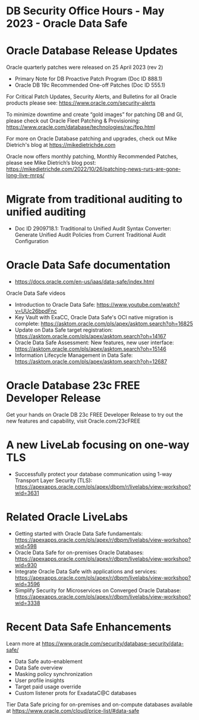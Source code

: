 # DB Security Office Hours - May 2023 - Oracle Data Safe


# Oracle Database Release Updates
Oracle quarterly patches were released on 25 April 2023 (rev 2)
- Primary Note for DB Proactive Patch Program (Doc ID 888.1)
- Oracle DB 19c Recommended One-off Patches (Doc ID 555.1)

For Critical Patch Updates, Security Alerts, and Bulletins for all Oracle products please see:  https://www.oracle.com/security-alerts

To minimize downtime and create “gold images” for patching DB and GI, please check out Oracle Fleet Patching & Provisioning: https://www.oracle.com/database/technologies/rac/fpp.html

For more on Oracle Database patching and upgrades, check out Mike Dietrich's blog at https://mikedietrichde.com

Oracle now offers monthly patching, Monthly Recommended Patches, please see Mike Dietrich’s blog post: https://mikedietrichde.com/2022/10/26/patching-news-rurs-are-gone-long-live-mrps/

# Migrate from traditional auditing to unified auditing

- Doc ID 2909718.1: Traditional to Unified Audit Syntax Converter: Generate Unified Audit Policies from Current Traditional Audit Configuration

# Oracle Data Safe documentation

- https://docs.oracle.com/en-us/iaas/data-safe/index.html

Oracle Data Safe videos

- Introduction to Oracle Data Safe: https://www.youtube.com/watch?v=UUc26bpdFnc
- Key Vault with ExaCC, Oracle Data Safe's OCI native migration is complete: https://asktom.oracle.com/pls/apex/asktom.search?oh=16825
- Update on Data Safe target registration: https://asktom.oracle.com/pls/apex/asktom.search?oh=14167
- Oracle Data Safe Assessment: New features, new user interface: https://asktom.oracle.com/pls/apex/asktom.search?oh=15146
- Information Lifecycle Management in Data Safe: https://asktom.oracle.com/pls/apex/asktom.search?oh=12687

# Oracle Database 23c FREE Developer Release

Get your hands on Oracle DB 23c FREE Developer Release to try out the new features and capability, visit Oracle.com/23cFREE

# A new LiveLab focusing on one-way TLS

- Successfully protect your database communication using 1-way Transport Layer Security (TLS): https://apexapps.oracle.com/pls/apex/dbpm/r/livelabs/view-workshop?wid=3631

# Related Oracle LiveLabs

- Getting started with Oracle Data Safe fundamentals: https://apexapps.oracle.com/pls/apex/r/dbpm/livelabs/view-workshop?wid=598
- Oracle Data Safe for on-premises Oracle Databases: https://apexapps.oracle.com/pls/apex/r/dbpm/livelabs/view-workshop?wid=930
- Integrate Oracle Data Safe with applications and services: https://apexapps.oracle.com/pls/apex/r/dbpm/livelabs/view-workshop?wid=3596
- Simplify Security for Microservices on Converged Oracle Database: https://apexapps.oracle.com/pls/apex/r/dbpm/livelabs/view-workshop?wid=3338

# Recent Data Safe Enhancements

Learn more at https://www.oracle.com/security/database-security/data-safe/

- Data Safe auto-enablement
- Data Safe overview
- Masking policy synchronization
- User profile insights
- Target paid usage override
- Custom listener prots for ExadataC@C databases

Tier Data Safe pricing for on-premises and on-compute databases available at https://www.oracle.com/cloud/price-list/#data-safe
